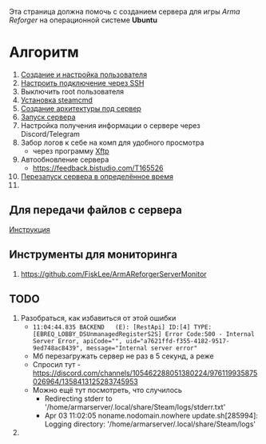 Эта страница должна помочь с созданием сервера для игры _Arma Reforger_ на операционной системе **Ubuntu**

# Алгоритм
1. [Создание и настройка пользователя](CreateUser.md)
2. [Настроить подключение через SSH](SettingSSHConnection.md)
3. Выключить root пользователя
4. [Установка steamcmd](InstallSteamCmd.md)
5. [Создание архитектуры под сервер](CreateArchitecture.md)
6. [Запуск сервера](StartServer.md)
7. Настройка получения информации о сервере через Discord/Telegram
8. Забор логов к себе на комп для удобного просмотра
   - через программу [Xftp](https://www.netsarang.com/en/xftp/)
9. Автообновление сервера
   - https://feedback.bistudio.com/T165526
10. [Перезапуск сервера в определённое время](Restart.md)
11. 

## Для передачи файлов с сервера
[Инструкция](MoveFilesFromServer.md)


## Инструменты для мониторинга
1. https://github.com/FiskLee/ArmAReforgerServerMonitor




## TODO
1. Разобраться, как избавиться от этой ошибки
   - `11:04:44.835 BACKEND   (E): [RestApi] ID:[4] TYPE:[EBREQ_LOBBY_DSUnmanagedRegisterS2S] Error Code:500 - Internal Server Error, apiCode="", uid="a7621ffd-f355-4182-9517-9ed748ac8439", message="Internal server error"`
   - Мб перезагружать сервер не раз в 5 секунд, а реже
   - Спросил тут - https://discord.com/channels/105462288051380224/976119935875026964/1358413125283745953
   - Можно ещё тут посмотреть, что случилось
      - Redirecting stderr to '/home/armarserver/.local/share/Steam/logs/stderr.txt'
      - Apr 03 11:02:05 noname.nodomain.nowhere update.sh[285994]: Logging directory: '/home/armarserver/.local/share/Steam/logs'
2. 
